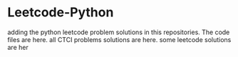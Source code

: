 # Leetcode-Python
adding the python leetcode problem solutions in this repositories. 
The code files are here.
all CTCI problems solutions are here.
some leetcode solutions are her
































































































































































































































































































































































































































































































































































































































